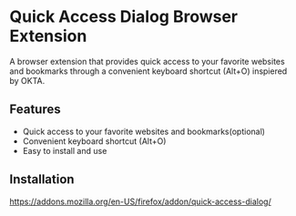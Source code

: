 # Quick Access Dialog Browser Extension

A browser extension that provides quick access to your favorite websites and bookmarks through a convenient keyboard shortcut (Alt+O) inspiered by OKTA.

## Features

- Quick access to your favorite websites and bookmarks(optional)
- Convenient keyboard shortcut (Alt+O)
- Easy to install and use

## Installation

https://addons.mozilla.org/en-US/firefox/addon/quick-access-dialog/
